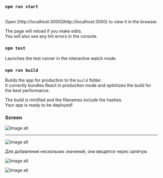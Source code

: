 
### `npm run start`

<br>
Open [http://localhost:3000](http://localhost:3000) to view it in the browser.

The page will reload if you make edits.<br>
You will also see any lint errors in the console.

### `npm test`

Launches the test runner in the interactive watch mode.<br>


### `npm run build`

Builds the app for production to the `build` folder.<br>
It correctly bundles React in production mode and optimizes the build for the best performance.

The build is minified and the filenames include the hashes.<br>
Your app is ready to be deployed!


### Screen
![Image alt](https://github.com/Mark-Tok/MultiSelect/raw/master/screen/screen1.png)

__________

![Image alt](https://github.com/Mark-Tok/MultiSelect/raw/master/screen/screen2.png)

Для добавления нескольких значений, они вводятся через запятую 

![Image alt](https://github.com/Mark-Tok/MultiSelect/raw/master/screen/ex-array.png)

![Image alt](https://github.com/Mark-Tok/MultiSelect/raw/master/screen/ex-array1.png)



